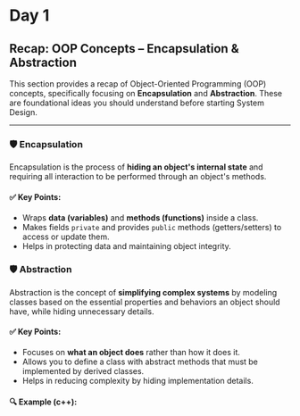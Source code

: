 # Day 1

## Recap: OOP Concepts – Encapsulation & Abstraction

This section provides a recap of Object-Oriented Programming (OOP) concepts, specifically focusing on **Encapsulation** and **Abstraction**. These are foundational ideas you should understand before starting System Design.

---

### 🛡️ Encapsulation

Encapsulation is the process of **hiding an object's internal state** and requiring all interaction to be performed through an object's methods.

#### ✅ Key Points:

- Wraps **data (variables)** and **methods (functions)** inside a class.
- Makes fields `private` and provides `public` methods (getters/setters) to access or update them.
- Helps in protecting data and maintaining object integrity.

### 🛡️ Abstraction

Abstraction is the concept of **simplifying complex systems** by modeling classes based on the essential properties and behaviors an object should have, while hiding unnecessary details.

#### ✅ Key Points:

- Focuses on **what an object does** rather than how it does it.
- Allows you to define a class with abstract methods that must be implemented by derived classes.
- Helps in reducing complexity by hiding implementation details.

#### 🔍 Example (c++):
